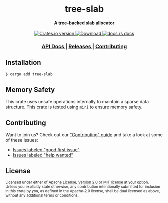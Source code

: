 <h1 align="center">tree-slab</h1>
<div align="center">
  <strong>
    A tree-backed slab allocator
  </strong>
</div>

<br />

<div align="center">
  <!-- Crates version -->
  <a href="https://crates.io/crates/tree-slab">
    <img src="https://img.shields.io/crates/v/tree-slab.svg?style=flat-square"
    alt="Crates.io version" />
  </a>
  <!-- Downloads -->
  <a href="https://crates.io/crates/tree-slab">
    <img src="https://img.shields.io/crates/d/tree-slab.svg?style=flat-square"
      alt="Download" />
  </a>
  <!-- docs.rs docs -->
  <a href="https://docs.rs/tree-slab">
    <img src="https://img.shields.io/badge/docs-latest-blue.svg?style=flat-square"
      alt="docs.rs docs" />
  </a>
</div>

<div align="center">
  <h3>
    <a href="https://docs.rs/tree-slab">
      API Docs
    </a>
    <span> | </span>
    <a href="https://github.com/yoshuawuyts/tree-slab/releases">
      Releases
    </a>
    <span> | </span>
    <a href="https://github.com/yoshuawuyts/tree-slab/blob/master.github/CONTRIBUTING.md">
      Contributing
    </a>
  </h3>
</div>

## Installation
```sh
$ cargo add tree-slab
```

## Memory Safety
This crate uses unsafe operations internally to maintain a sparse data
structure. This crate is tested using `miri` to ensure memory safety.

## Contributing
Want to join us? Check out our ["Contributing" guide][contributing] and take a
look at some of these issues:

- [Issues labeled "good first issue"][good-first-issue]
- [Issues labeled "help wanted"][help-wanted]

[contributing]: https://github.com/yoshuawuyts/tree-slab/blob/master.github/CONTRIBUTING.md
[good-first-issue]: https://github.com/yoshuawuyts/tree-slab/labels/good%20first%20issue
[help-wanted]: https://github.com/yoshuawuyts/tree-slab/labels/help%20wanted

## License

<sup>
Licensed under either of <a href="LICENSE-APACHE">Apache License, Version
2.0</a> or <a href="LICENSE-MIT">MIT license</a> at your option.
</sup>

<br/>

<sub>
Unless you explicitly state otherwise, any contribution intentionally submitted
for inclusion in this crate by you, as defined in the Apache-2.0 license, shall
be dual licensed as above, without any additional terms or conditions.
</sub>
